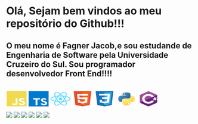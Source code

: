
<h1>Olá, Sejam bem vindos ao meu repositório do Github!!!</h1>
<h2>O meu nome é Fagner Jacob,e sou estudande de Engenharia de Software pela Universidade Cruzeiro do Sul.
Sou programador desenvolvedor Front End!!!!</h2>
<div style="display: inline_block"><br>
  <img align="center" alt="Fagner-Js" height="42" width="55" src="https://raw.githubusercontent.com/devicons/devicon/master/icons/javascript/javascript-plain.svg">
  <img align="center" alt="Fagner-Ts" height="42" width="55" src="https://raw.githubusercontent.com/devicons/devicon/master/icons/typescript/typescript-plain.svg">
  <img align="center" alt="Fagner-React" height="42" width="55" src="https://raw.githubusercontent.com/devicons/devicon/master/icons/react/react-original.svg">
  <img align="center" alt="Fagner-HTML" height="42" width="55" src="https://raw.githubusercontent.com/devicons/devicon/master/icons/html5/html5-original.svg">
  <img align="center" alt="Fagner-CSS" height="42" width="55" src="https://raw.githubusercontent.com/devicons/devicon/master/icons/css3/css3-original.svg">
  <img align="center" alt="Fagner-Python" height="42" width="55" src="https://raw.githubusercontent.com/devicons/devicon/master/icons/python/python-original.svg">
  <img align="center" alt="Fagner-Csharp" height="42" width="55" src="https://raw.githubusercontent.com/devicons/devicon/master/icons/csharp/csharp-original.svg">
</div>
  <P></P>
  <P></P>
<div> 
  
  <a href="https://www.youtube.com/@fagnerjacobmatosdiariodeum4780/featured" target="_blank"><img src="https://img.shields.io/badge/YouTube-FF0000?style=for-the-badge&logo=youtube&logoColor=white" target="_blank"></a>
  <a href="https://instagram.com/fagner_jacob/" target="_blank"><img src="https://img.shields.io/badge/-Instagram-%23E4405F?style=for-the-badge&logo=instagram&logoColor=white" target="_blank"></a>
 	<a href="https://www.twitch.tv/" target="_blank"><img src="https://img.shields.io/badge/Twitch-9146FF?style=for-the-badge&logo=twitch&logoColor=white" target="_blank"></a>
  <a href = "mailto:onishi.fagner@gmail.com"><img src="https://img.shields.io/badge/-Gmail-%23333?style=for-the-badge&logo=gmail&logoColor=white" target="_blank"></a>
  <a href="https://www.linkedin.com/in/fagnerjacob/" target="_blank"><img src="https://img.shields.io/badge/-LinkedIn-%230077B5?style=for-the-badge&logo=linkedin&logoColor=white" target="_blank"></a> 
  	<a href="IMG_E8075" target="_blank"><img src="	https://img.shields.io/badge/GitHub-100000?style=for-the-badge&logo=github&logoColor=white" target="_blank"></a>
